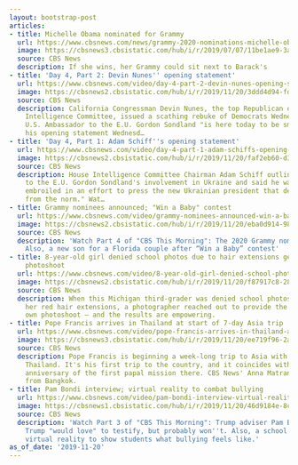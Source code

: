 ```yaml
---
layout: bootstrap-post
articles:
- title: Michelle Obama nominated for Grammy
  url: https://www.cbsnews.com/news/grammy-2020-nominations-michelle-obama-has-been-nominated-for-a-grammy-becoming-book-best-spoken-word/
  image: https://cbsnews3.cbsistatic.com/hub/i/r/2019/07/07/11be1ae9-3a7d-4ad1-a7ef-b0d00c682597/thumbnail/1200x630g2/738a910ac71cdd30481067a49cf90630/gettyimages-1160520576.jpg
  source: CBS News
  description: If she wins, her Grammy could sit next to Barack's
- title: 'Day 4, Part 2: Devin Nunes'' opening statement'
  url: https://www.cbsnews.com/video/day-4-part-2-devin-nunes-opening-statement/
  image: https://cbsnews2.cbsistatic.com/hub/i/r/2019/11/20/3ddd4d94-fdbb-4215-9888-4a5b69d5017c/thumbnail/1200x630/47b69c07aceac25bfeaba82889475e12/1120-cbsn-impeachmenthearing-d4p2-devinnunesopeningstatement-1980839-640x360.jpg
  source: CBS News
  description: California Congressman Devin Nunes, the top Republican on the House
    Intelligence Committee, issued a scathing rebuke of Democrats Wednesday and said
    U.S. Ambassador to the E.U. Gordon Sondland "is here today to be smeared." Watch
    his opening statement Wednesd…
- title: 'Day 4, Part 1: Adam Schiff''s opening statement'
  url: https://www.cbsnews.com/video/day-4-part-1-adam-schiffs-opening-statement/
  image: https://cbsnews2.cbsistatic.com/hub/i/r/2019/11/20/faf2eb60-d3b0-4f08-b402-0491d9836217/thumbnail/1200x630/9d6bf836c58a1e1da94b7cd23825dce6/1120-cbsn-impeachmenthearing-d4p1-adamschiffopeningstatement-1980836-640x360.jpg
  source: CBS News
  description: House Intelligence Committee Chairman Adam Schiff outlined U.S. Ambassador
    to the E.U. Gordon Sondland's involvement in Ukraine and said he was "increasingly
    embroiled in an effort to press the new Ukrainian president that deviated sharply
    from the norm." Wat…
- title: Grammy nominees announced; "Win a Baby" contest
  url: https://www.cbsnews.com/video/grammy-nominees-announced-win-a-baby-contest/
  image: https://cbsnews2.cbsistatic.com/hub/i/r/2019/11/20/eba0d914-9872-4c48-9bf1-225b4de9fe48/thumbnail/1200x630/a74fd8058cd21cf5a35abe81f1d983d2/1120-ctm-part4-new-1980825-640x360.jpg
  source: CBS News
  description: 'Watch Part 4 of "CBS This Morning": The 2020 Grammy nominees are announced.
    Also, a new son for a Florida couple after “Win a Baby” contest'
- title: 8-year-old girl denied school photos due to hair extensions gets empowering
    photoshoot
  url: https://www.cbsnews.com/video/8-year-old-girl-denied-school-photos-due-to-hair-extensions-gets-empowering-photoshoot/
  image: https://cbsnews2.cbsistatic.com/hub/i/r/2019/11/20/f87917c8-289e-490c-8e2a-fe3c8848c637/thumbnail/1200x630/3fa564d81a4243604582479c909f4261/photoshootgirl-1980831-640x360.jpg
  source: CBS News
  description: When this Michigan third-grader was denied school photos because of
    her red hair extensions, a photographer reached out to provide the girl her very
    own photoshoot – and the results are empowering.
- title: Pope Francis arrives in Thailand at start of 7-day Asia trip
  url: https://www.cbsnews.com/video/pope-francis-arrives-in-thailand-at-start-of-7-day-asia-trip/
  image: https://cbsnews3.cbsistatic.com/hub/i/r/2019/11/20/ee719f96-2afd-4247-9fb9-4fe86e552586/thumbnail/1200x630/00b411c27af77e27d654404d8ca671b4/1120-cbsnam-popefrancis-1980822-640x360.jpg
  source: CBS News
  description: Pope Francis is beginning a week-long trip to Asia with a visit to
    Thailand. It's his first trip to the country, and it coincides with the 350th
    anniversary of the first papal mission there. CBS News' Anna Matranga reports
    from Bangkok.
- title: Pam Bondi interview; virtual reality to combat bullying
  url: https://www.cbsnews.com/video/pam-bondi-interview-virtual-reality-to-combat-bullying/
  image: https://cbsnews1.cbsistatic.com/hub/i/r/2019/11/20/46d9184e-8c0a-4d13-bf0e-58fc307f8fc1/thumbnail/1200x630/c01db1852de5b9956272671b5616121d/1120-ctm-part3-1980812-640x360.jpg
  source: CBS News
  description: 'Watch Part 3 of "CBS This Morning": Trump adviser Pam Bondi says President
    Trump "would love" to testify, but probably won''t. Also, a school district uses
    virtual reality to show students what bullying feels like.'
as_of_date: '2019-11-20'
---
```


